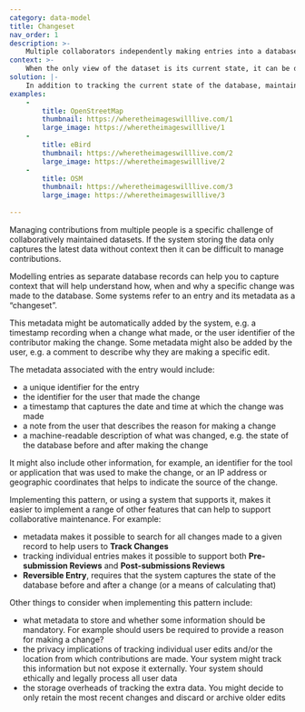 ```yaml
---
category: data-model
title: Changeset
nav_order: 1
description: >-
    Multiple collaborators independently making entries into a database makes it difficult to understand how the dataset reached its current state. 
context: >-
    When the only view of the dataset is its current state, it can be difficult to understand how, when and why changes have been made by users. For example the reason why an individual entry was made by a user might be unclear. Contributors might be repeatedly editing the same records to fix seemingly incorrect data, or may be making repeated mistakes across their contributions.
solution: |-
    In addition to tracking the current state of the database, maintain a record of every entry made to the system. Capture metadata about each entry that will help provide context to how, when and why changes have been made.
examples:
    -
        title: OpenStreetMap
        thumbnail: https://wheretheimageswilllive.com/1
        large_image: https://wheretheimageswilllive/1
    -
        title: eBird
        thumbnail: https://wheretheimageswilllive.com/2
        large_image: https://wheretheimageswilllive/2
    -
        title: OSM
        thumbnail: https://wheretheimageswilllive.com/3
        large_image: https://wheretheimageswilllive/3
    
---
```


Managing contributions from multiple people is a specific challenge of collaboratively maintained datasets. If the system storing the data only captures the latest data without context then it can be difficult to manage contributions.

Modelling entries as separate database records can help you to capture context that will help understand how, when and why a specific change was made to the database. Some systems refer to an entry and its metadata as a “changeset”.

This metadata might be automatically added by the system, e.g. a timestamp recording when a change what made, or the user identifier of the contributor making the change. Some metadata might also be added by the user, e.g. a comment to describe why they are making a specific edit.

The metadata associated with the entry would include:

* a unique identifier for the entry
* the identifier for the user that made the change
* a timestamp that captures the date and time at which the change was made
* a note from the user that describes the reason for making a change
* a machine-readable description of what was changed, e.g. the state of the database before and after making the change

It might also include other information, for example, an identifier for the tool or application that was used to make the change, or an IP address or geographic coordinates that helps to indicate the source of the change.

Implementing this pattern, or using a system that supports it, makes it easier to implement a range of other features that can help to support collaborative maintenance. For example:

* metadata makes it possible to search for all changes made to a given record to help users to **Track Changes**
* tracking individual entries makes it possible to support both **Pre-submission Reviews** and **Post-submissions Reviews** 
* **Reversible Entry**, requires that the system captures the state of the database before and after a change (or a means of calculating that)

Other things to consider when implementing this pattern include:

* what metadata to store and whether some information should be mandatory. For example should users be required to provide a reason for making a change?
* the privacy implications of tracking individual user edits and/or the location from which contributions are made. Your system might track this information but not expose it externally. Your system should ethically and legally process all user data
* the storage overheads of tracking the extra data. You might decide to only retain the most recent changes and discard or archive older edits
